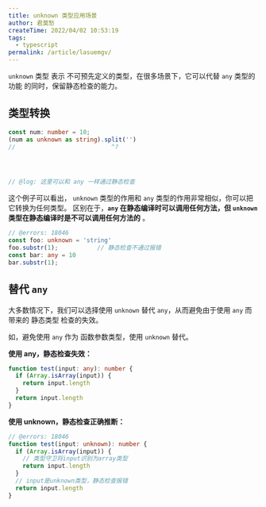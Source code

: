 ```yaml
---
title: unknown 类型应用场景
author: 君莫愁
createTime: 2022/04/02 10:53:19
tags: 
  - typescript
permalink: /article/lasuemgv/
---
```


`unknown` 类型 表示 不可预先定义的类型，在很多场景下，它可以代替 `any` 类型的功能
的同时，保留静态检查的能力。

<!-- more -->

## 类型转换

```ts twoslash
const num: number = 10;
(num as unknown as string).split('')
//                           ^?




// @log: 这里可以和 any 一样通过静态检查
```

这个例子可以看出， `unknown` 类型的作用和 `any` 类型的作用非常相似，你可以把它转换为任何类型。
区别在于，**`any` 在静态编译时可以调用任何方法，但 `unknown` 类型在静态编译时是不可以调用任何方法的** 。

```ts twoslash
// @errors: 18046
const foo: unknown = 'string'
foo.substr(1);           // 静态检查不通过报错
const bar: any = 10
bar.substr(1);
```

## 替代 `any`

大多数情况下，我们可以选择使用 `unknown` 替代 `any`，从而避免由于使用 `any` 而带来的 静态类型
检查的失效。

如，避免使用 `any` 作为 函数参数类型，使用 `unknown` 替代。

**使用 any，静态检查失效：**
```ts twoslash
function test(input: any): number {
  if (Array.isArray(input)) {
    return input.length
  }
  return input.length
}
```

**使用 unknown，静态检查正确推断：**
```ts twoslash
// @errors: 18046
function test(input: unknown): number {
  if (Array.isArray(input)) {
    // 类型守卫将input识别为array类型
    return input.length
  }
  // input是unknown类型，静态检查报错
  return input.length
}
```
